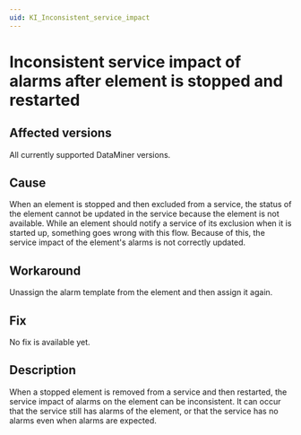 ```yaml
---
uid: KI_Inconsistent_service_impact
---
```


# Inconsistent service impact of alarms after element is stopped and restarted

## Affected versions

All currently supported DataMiner versions.

## Cause

When an element is stopped and then excluded from a service, the status of the element cannot be updated in the service because the element is not available. While an element should notify a service of its exclusion when it is started up, something goes wrong with this flow. Because of this, the service impact of the element's alarms is not correctly updated.

## Workaround

Unassign the alarm template from the element and then assign it again.

## Fix

No fix is available yet.

## Description

When a stopped element is removed from a service and then restarted, the service impact of alarms on the element can be inconsistent. It can occur that the service still has alarms of the element, or that the service has no alarms even when alarms are expected.

